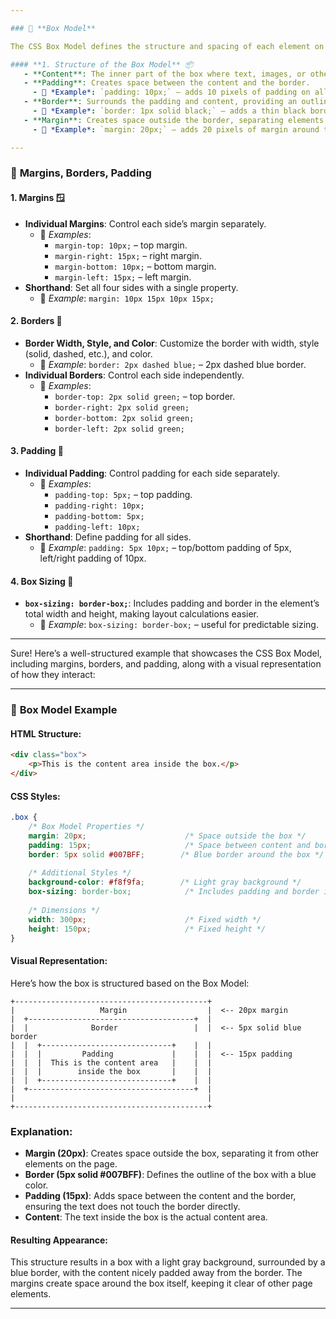 ```yaml
---

### 🧩 **Box Model**

The CSS Box Model defines the structure and spacing of each element on a web page, allowing control over margins, borders, padding, and content area.

#### **1. Structure of the Box Model** 📦
   - **Content**: The inner part of the box where text, images, or other elements are displayed.
   - **Padding**: Creates space between the content and the border.
     - 📏 *Example*: `padding: 10px;` – adds 10 pixels of padding on all sides.
   - **Border**: Surrounds the padding and content, providing an outline.
     - 📏 *Example*: `border: 1px solid black;` – adds a thin black border.
   - **Margin**: Creates space outside the border, separating elements from each other.
     - 📏 *Example*: `margin: 20px;` – adds 20 pixels of margin around the box.

---
```


### 📏 **Margins, Borders, Padding**

#### **1. Margins** 🪟
   - **Individual Margins**: Control each side’s margin separately.
     - 📏 *Examples*:
       - `margin-top: 10px;` – top margin.
       - `margin-right: 15px;` – right margin.
       - `margin-bottom: 10px;` – bottom margin.
       - `margin-left: 15px;` – left margin.
   - **Shorthand**: Set all four sides with a single property.
     - 📏 *Example*: `margin: 10px 15px 10px 15px;`

#### **2. Borders** 🔲
   - **Border Width, Style, and Color**: Customize the border with width, style (solid, dashed, etc.), and color.
     - 📏 *Example*: `border: 2px dashed blue;` – 2px dashed blue border.
   - **Individual Borders**: Control each side independently.
     - 📏 *Examples*:
       - `border-top: 2px solid green;` – top border.
       - `border-right: 2px solid green;`
       - `border-bottom: 2px solid green;`
       - `border-left: 2px solid green;`

#### **3. Padding** 📐
   - **Individual Padding**: Control padding for each side separately.
     - 📏 *Examples*:
       - `padding-top: 5px;` – top padding.
       - `padding-right: 10px;`
       - `padding-bottom: 5px;`
       - `padding-left: 10px;`
   - **Shorthand**: Define padding for all sides.
     - 📏 *Example*: `padding: 5px 10px;` – top/bottom padding of 5px, left/right padding of 10px.

#### **4. Box Sizing** 📏
   - **`box-sizing: border-box;`**: Includes padding and border in the element’s total width and height, making layout calculations easier.
     - 📏 *Example*: `box-sizing: border-box;` – useful for predictable sizing.

---


Sure! Here’s a well-structured example that showcases the CSS Box Model, including margins, borders, and padding, along with a visual representation of how they interact:

---

### 🧩 **Box Model Example**

#### **HTML Structure**:

```html
<div class="box">
    <p>This is the content area inside the box.</p>
</div>
```

#### **CSS Styles**:

```css
.box {
    /* Box Model Properties */
    margin: 20px;                      /* Space outside the box */
    padding: 15px;                     /* Space between content and border */
    border: 5px solid #007BFF;        /* Blue border around the box */
    
    /* Additional Styles */
    background-color: #f8f9fa;        /* Light gray background */
    box-sizing: border-box;            /* Includes padding and border in total width and height */
    
    /* Dimensions */
    width: 300px;                      /* Fixed width */
    height: 150px;                     /* Fixed height */
}
```

#### **Visual Representation**:

Here’s how the box is structured based on the Box Model:

```
+-------------------------------------------+
|                   Margin                  |  <-- 20px margin
|  +-------------------------------------+  |
|  |              Border                 |  |  <-- 5px solid blue border
|  |  +-----------------------------+    |  |
|  |  |         Padding             |    |  |  <-- 15px padding
|  |  |  This is the content area   |    |  |
|  |  |        inside the box       |    |  |
|  |  +-----------------------------+    |  |
|  +-------------------------------------+  |
|                                           |
+-------------------------------------------+
```

### Explanation:
- **Margin (20px)**: Creates space outside the box, separating it from other elements on the page.
- **Border (5px solid #007BFF)**: Defines the outline of the box with a blue color.
- **Padding (15px)**: Adds space between the content and the border, ensuring the text does not touch the border directly.
- **Content**: The text inside the box is the actual content area.

#### **Resulting Appearance**:

This structure results in a box with a light gray background, surrounded by a blue border, with the content nicely padded away from the border. The margins create space around the box itself, keeping it clear of other page elements.

---

